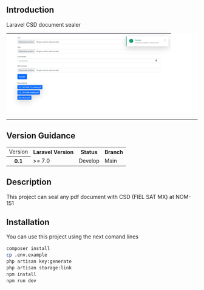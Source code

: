 ## Introduction

Laravel CSD document sealer

<p align="center">
<img src="captura.png">
</p>
<hr>

## Version Guidance

<table>
  <tbody>
    <tr>
      <td>Version</td>
      <th>Laravel Version</th>
      <th>Status</th>
      <th>Branch</th>
    </tr>
    <tr>
      <th>0.1</th>
      <td>>= 7.0</td>
      <td>Develop</td>
      <td>Main</td>
    </tr>
  </tbody>
</table>

## Description

This project can seal any pdf document with CSD (FIEL SAT MX) at NOM-151

## Installation

You can use this project using the next comand lines

```sh
composer install
cp .env.example
php artisan key:generate
php artisan storage:link
npm install
npm run dev
```
